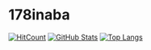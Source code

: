 # 178inaba

[![HitCount](http://hits.dwyl.com/178inaba/178inaba.svg)](http://hits.dwyl.com/178inaba/178inaba)
[![GitHub Stats](https://github-readme-stats.vercel.app/api?username=178inaba&count_private=true&show_icons=true)](https://github.com/anuraghazra/github-readme-stats)
[![Top Langs](https://github-readme-stats.vercel.app/api/top-langs/?username=178inaba)](https://github.com/anuraghazra/github-readme-stats)
